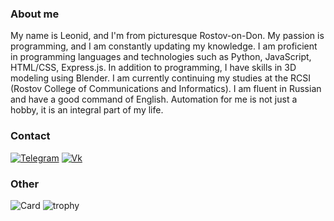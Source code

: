 ### About me
 My name is Leonid, and I'm from picturesque Rostov-on-Don. My passion is programming, and I am constantly updating my knowledge. I am proficient in programming languages and technologies such as Python, JavaScript, HTML/CSS, Express.js. In addition to programming, I have skills in 3D modeling using Blender. I am currently continuing my studies at the RCSI (Rostov College of Communications and Informatics). I am fluent in Russian and have a good command of English. Automation for me is not just a hobby, it is an integral part of my life.
### Contact
[![Telegram](https://img.shields.io/badge/telegram-%2326A5E4.svg?&style=for-the-badge&logo=telegram&logoColor=white)](https://t.me/horvitz)
[![Vk](https://img.shields.io/badge/vk-%234680C2.svg?&style=for-the-badge&logo=vk&logoColor=white)](https://vk.com/horvitz/)
### Other
![Card](https://github-readme-stats-git-masterrstaa-rickstaa.vercel.app/api?username=horv1tz&count_private=false&show_icons=true&bg_color=22272E&text_color=9F9F9F)
![trophy](https://github-profile-trophy.vercel.app/?username=horv1tz&theme=monokai)
